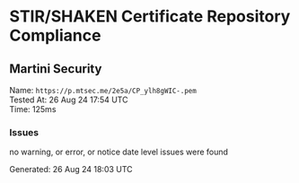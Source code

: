 # STIR/SHAKEN Certificate Repository Compliance

## Martini Security

Name: `https://p.mtsec.me/2e5a/CP_ylh8gWIC-.pem`\
Tested At: 26 Aug 24 17:54 UTC\
Time: 125ms

### Issues

no warning, or error, or notice date level issues were found

Generated: 26 Aug 24 18:03 UTC